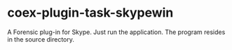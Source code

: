 # coex-plugin-task-skypewin
A Forensic plug-in for Skype. Just run the application. The program resides in the source directory.

